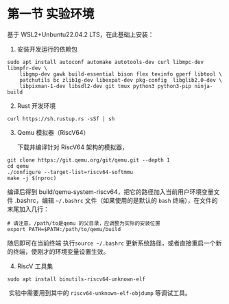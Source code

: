 # 第一节 实验环境

基于 WSL2+Unbuntu22.04.2 LTS，在此基础上安装：

1. 安装开发运行的依赖包

```shell
sudo apt install autoconf automake autotools-dev curl libmpc-dev libmpfr-dev \
	libgmp-dev gawk build-essential bison flex texinfo gperf libtool \
	patchutils bc zlib1g-dev libexpat-dev pkg-config  libglib2.0-dev \
	libpixman-1-dev libsdl2-dev git tmux python3 python3-pip ninja-build
```

2. Rust 开发环境

```shell
curl https://sh.rustup.rs -sSf | sh
```

3. Qemu 模拟器（RiscV64）

   下载并编译针对 RiscV64 架构的模拟器，

```shell
git clone https://git.qemu.org/git/qemu.git --depth 1
cd qemu
./configure --target-list=riscv64-softmmu
make -j $(nproc)
```

   编译后得到 build/qemu-system-riscv64，把它的路径加入当前用户环境变量文件 .bashrc，编辑 `~/.bashrc` 文件（如果使用的是默认的 `bash` 终端），在文件的末尾加入几行：

```shell
# 请注意，/path/to是qemu 的父目录，应调整为实际的安装位置
export PATH=$PATH:/path/to/qemu/build
```

   随后即可在当前终端 执行`source ~/.bashrc` 更新系统路径，或者直接重启一个新的终端，使刚才的环境变量设置生效。

4. RiscV 工具集

```shell
sudo apt install binutils-riscv64-unknown-elf
```

​       实验中需要用到其中的 `riscv64-unknown-elf-objdump` 等调试工具。
